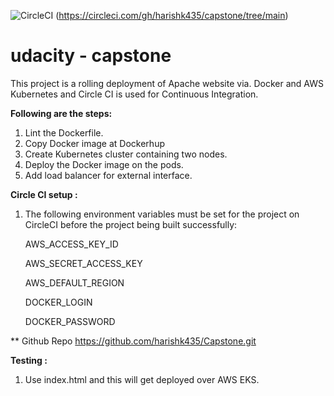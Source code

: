 
![CircleCI](https://circleci.com/gh/harishk435/capstone/tree/main.svg?style=svg)
(https://circleci.com/gh/harishk435/capstone/tree/main)

# udacity - capstone
This project is a rolling deployment of Apache website via. Docker and AWS Kubernetes and Circle CI is used for Continuous Integration.

**Following are the steps:**
1. Lint the Dockerfile.
2. Copy Docker image at Dockerhup
3. Create Kubernetes cluster containing two nodes.
4. Deploy the Docker image on the pods.
5. Add load balancer for external interface.

**Circle CI setup :**
1. The following environment variables must be set for the project on CircleCI before the project being built successfully:
   
   AWS_ACCESS_KEY_ID

   AWS_SECRET_ACCESS_KEY

   AWS_DEFAULT_REGION   

   DOCKER_LOGIN
   
   DOCKER_PASSWORD  
  
** Github Repo
https://github.com/harishk435/Capstone.git

**Testing :**
1. Use index.html and this will get deployed over AWS EKS.